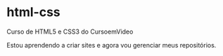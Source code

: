 # html-css
 Curso de HTML5 e CSS3 do CursoemVideo

 Estou aprendendo a criar sites e agora vou gerenciar meus repositórios.

 